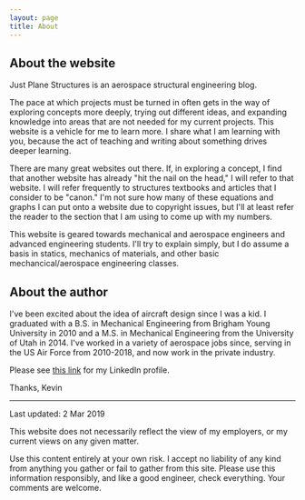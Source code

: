 ```yaml
---
layout: page
title: About
---
```

## About the website

Just Plane Structures is an aerospace structural engineering blog. 

The pace at which projects must be turned in often gets in the way of exploring concepts more deeply, trying out different ideas, and expanding knowledge into areas that are not needed for my current projects. This website is a vehicle for me to learn more. I share what I am learning with you, because the act of teaching and writing about something drives deeper learning.

There are many great websites out there. If, in exploring a concept, I find that another website has already "hit the nail on the head," I will refer to that website. I will refer frequently to structures textbooks and articles that I consider to be "canon." I'm not sure how many of these equations and graphs I can put onto a website due to copyright issues, but I'll at least refer the reader to the section that I am using to come up with my numbers.

This website is geared towards mechanical and aerospace engineers and advanced engineering students. I'll try to explain simply, but I do assume a basis in statics, mechanics of materials, and other basic mechancical/aerospace engineering classes.


## About the author

I've been excited about the idea of aircraft design since I was a kid. I graduated with a B.S. in Mechanical Engineering from Brigham Young University in 2010 and a M.S. in Mechanical Engineering from the University of Utah in 2014. I've worked in a variety of aerospace jobs since, serving in the US Air Force from 2010-2018, and now work in the private industry.

Please see [this link](https://www.linkedin.com/in/kevin-nufer/) for my LinkedIn profile.

Thanks,
Kevin

---
Last updated: 2 Mar 2019

This website does not necessarily reflect the view of my employers, or my current views on any given matter.

Use this content entirely at your own risk. I accept no liability of any kind from anything you gather or fail to gather from this site. Please use this information responsibly, and like a good engineer, check everything. Your comments are welcome.
